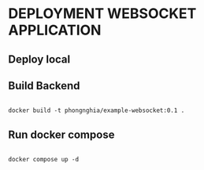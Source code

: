 # DEPLOYMENT WEBSOCKET APPLICATION

## Deploy local

## Build Backend
```code

docker build -t phongnghia/example-websocket:0.1 .

```

## Run docker compose

``` code

docker compose up -d

```
